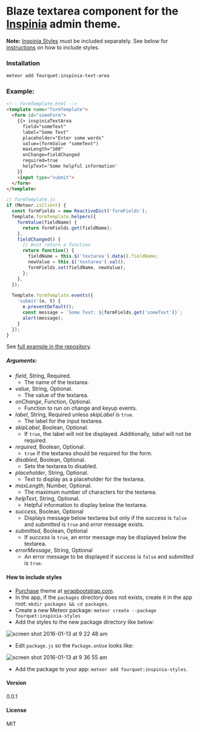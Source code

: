 # Blaze textarea component for the [Inspinia](https://wrapbootstrap.com/theme/inspinia-responsive-admin-theme-WB0R5L90S) admin theme.
**Note:** [Inspinia Styles](https://wrapbootstrap.com/theme/inspinia-responsive-admin-theme-WB0R5L90S) must be included separately. See below for [instructions](#how-to-include-styles) on how to include styles.
### Installation
```bash
meteor add fourquet:inspinia-text-area
```
### Example:
```html
<!-- formTemplate.html -->
<template name="formTemplate">
  <form id="someForm">
    {{> inspiniaTextArea
      field="someText"
      label="Some Text"
      placeholder="Enter some words"
      value=(formValue "someText")
      maxLength="100"
      onChange=fieldChanged
      required=true
      helpText='Some helpful information'
    }}
    <input type="submit">
  </form>
</template>
```
```js
// formTemplate.js
if (Meteor.isClient) {
  const formFields = new ReactiveDict('formFields');
  Template.formTemplate.helpers({
    formValue(fieldName) {
      return formFields.get(fieldName);
    },
    fieldChanged() {
      // must return a function
      return function() {
        fieldName = this.$('textarea').data().fieldName;
        newValue = this.$('textarea').val();
        formFields.set(fieldName, newValue);
      };
    },
  });

  Template.formTemplate.events({
    'submit'(e, t) {
      e.preventDefault();
      const message = `Some Text: ${formFields.get('someText')}`;
      alert(message);
    }
  });
}
```
See [full example in the repository](https://github.com/fourquet/meteor-package-inspinia-text-area/tree/master/example).
##### Arguments:
- *field*, String, Required.
  - The name of the textarea.
- *value*, String, Optional.
  - The value of the textarea.
- *onChange*, Function, Optional.
  - Function to run on change and keyup events.
- *label*, String, Required unless *skipLabel* is `true`.
  - The label for the input textarea.
- *skipLabel*, Boolean, Optional.
  - If `true`, the label will not be displayed. Additionally, *label* will not be required.
- *required*, Boolean, Optional.
  - `true` if the textarea should be required for the form.
- *disabled*, Boolean, Optional.
  - Sets the textarea to disabled.
- *placeholder*, String, Optional.
  - Text to display as a placeholder for the textarea.
- *maxLength*, Number, Optional.
  - The maximum number of characters for the textarea.
- *helpText*, String, Optional.
  - Helpful information to display below the textarea.
- *success*, Boolean, Optional
  - Displays message below textarea but only if the *success* is `false` and *submitted* is `true` and *error* message exists.
- *submitted*, Boolean, Optional
  - If *success* is `true`, an error message may be displayed below the textarea.
- *errorMessage*, String, Optional
  - An error message to be displayed if *success* is `false` and *submitted* is `true`.

#### How to include styles
* [Purchase](https://wrapbootstrap.com/theme/inspinia-responsive-admin-theme-WB0R5L90S) theme at [wrapbootstrap.com](https://wrapbootstrap.com).
* In the app, if the `packages` directory does not exists, create it in the app root: `mkdir packages && cd packages`.
* Create a new Meteor package: `meteor create --package fourquet:inspinia-styles`
* Add the styles to the new package directory like below:

![screen shot 2016-01-13 at 9 22 48 am](https://cloud.githubusercontent.com/assets/5255608/12302061/2acfac3a-b9d8-11e5-8223-2f039527679e.png)

* Edit `package.js` so the `Package.onUse` looks like:

![screen shot 2016-01-13 at 9 36 55 am](https://cloud.githubusercontent.com/assets/5255608/12302280/4c34505a-b9d9-11e5-9064-022900fc92fe.png)

* Add the package to your app: `meteor add fourquet:inspinia-styles`.

#### Version
0.0.1

#### License
MIT
